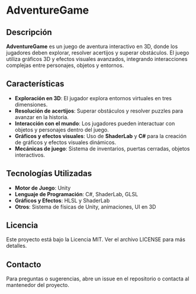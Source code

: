 # AdventureGame

## Descripción

**AdventureGame** es un juego de aventura interactivo en 3D, donde los jugadores deben explorar, resolver acertijos y superar obstáculos. El juego utiliza gráficos 3D y efectos visuales avanzados, integrando interacciones complejas entre personajes, objetos y entornos.

## Características

- **Exploración en 3D**: El jugador explora entornos virtuales en tres dimensiones.
- **Resolución de acertijos**: Superar obstáculos y resolver puzzles para avanzar en la historia.
- **Interacción con el mundo**: Los jugadores pueden interactuar con objetos y personajes dentro del juego.
- **Gráficos y efectos visuales**: Uso de **ShaderLab** y **C#** para la creación de gráficos y efectos visuales dinámicos.
- **Mecánicas de juego**: Sistema de inventarios, puertas cerradas, objetos interactivos.

## Tecnologías Utilizadas

- **Motor de Juego**: Unity
- **Lenguaje de Programación**: C#, ShaderLab, GLSL
- **Gráficos y Efectos**: HLSL y ShaderLab
- **Otros**: Sistema de físicas de Unity, animaciones, UI en 3D

 ## Licencia
Este proyecto está bajo la Licencia MIT. Ver el archivo LICENSE para más detalles.

## Contacto
Para preguntas o sugerencias, abre un issue en el repositorio o contacta al mantenedor del proyecto.








